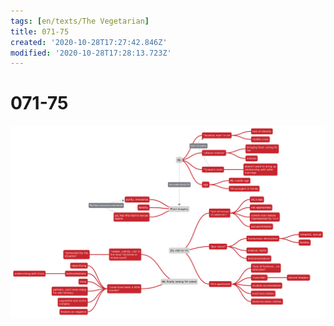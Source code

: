 ```yaml
---
tags: [en/texts/The Vegetarian]
title: 071-75
created: '2020-10-28T17:27:42.846Z'
modified: '2020-10-28T17:28:13.723Z'
---
```


# 071-75
![pages 70-75](../maps/071-75.svg)
